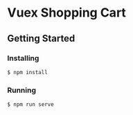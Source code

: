 # Vuex Shopping Cart

## Getting Started

### Installing

```bash
$ npm install
```

### Running

```bash
$ npm run serve
```

<!-- ## Vuex 란?

-   Vuex는 Vue 애플리케이션에 대한 `상태 관리 패턴`이자 라이브러리
-   모든 컴포넌트간의 중앙 집중식 저장소 역할
-   Flux 패턴에서 기인함
-   Vue 공식 [devtools 확장 프로그램](https://github.com/vuejs/vue-devtools)과 통합되어 디버깅 가능

### Flux란?

MVC 패턴의 복잡한 데이터 흐름 문제를 해결하기 위한 패턴

#### Flux의 `단일 방향 흐름`

1. actions: view에서 사용자의 입력에 따른 발생하는 이벤트
2. dispatcher: 데이터를 변경하는 방법, 메소드
3. model: 화면에 표시할 데이터
4. view: 사용자에게 비춰지는 화면

![https://github.com/namjunemy/TIL/blob/master/Vue/img/07.PNG?raw=true](https://github.com/namjunemy/TIL/blob/master/Vue/img/07.PNG?raw=true)

### 상태관리 패턴

-   state: 컴포넌트 간 공유되는 `data`
-   view: 데이터가 표현될 `template`
-   actions: 사용자의 입력에 따라 반응할 `methods`

![https://vuex.vuejs.org/flow.png](https://vuex.vuejs.org/flow.png)

### Vuex가 필요한 이유

컴포넌트가 많아짐에 따라 컴포넌트 간에 데이터 전달이 어려워진다. 하위 컴포넌트로 부터 계속해서 전달해야 할 때, props를 선언해야 하므로 depth가 깊어질 수록 데이터 전달이 불편해진다.

`이벤트버스`를 사용할 경우

```JS
// App.vue
...
export const eventBus = new Vue();

Vue.prototype.$eventBus = eventBus
...
```

## Dispatch()

-   Vue컴포넌트는 `Dispatch([action 메소드명])` 를 통해 Vuex store의 Actions에 속한 메서드를 실행시킬 수 있다.

## Actions

-   API서버 통신과 같은 역할을 수행하는 메소드 그룹
-   state에 반영하기 전 데이터를 조회하고 가공하는 역할

## Commit()

-   Action 메소드 혹은 Vue컴포넌트에서 `Commit([mutation 메소드명])` 을 통해 Mutation에 속한 메소드를 실행시킬 수 있다.
-   컴포넌트에서는 \$store.commit(), Actions 메소드에서는 첫번째 인자로 넘겨받는 contecnt.commit() 으로 트리거시킨다.

## Mutations

-   Vuex store의 state를 변경시키기 위한 메소드 집합
-   Vuex는 stat의 조작은 오로지 Mutations의 메소드를 통해 수행하길 권장한다.
-   mutate 메서드는 없고 첫 번째 인자로 받는 state.[state 요소]로 수정한다.

## State

-   사용자가 정의한 상태를 저장
-   반응형이기에 v-model의 computed 메소드 중 get()이 선언되어 있다면 즉각적으로 바인딩한다.
-   Vue컴포넌트의 watch처럼 \$store.watch로 변화를 감지하고 핸들링할 수 있다.

## Getters

-   여러 컴포넌트에서 동일한 computed를 통해 하나의 state를 가져와야 한다면 Vuex store에 getters를 등록하여 computed처럼 활용할 수 있다.
-   첫 번째 인자로 state를 받는다.

## -->
